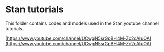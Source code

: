 # Stan tutorials

This folder contains codes and models used in the Stan youtube channel tutorials.


[https://www.youtube.com/channel/UCwgN5srGpBH4M-Zc2cAluOA](https://www.youtube.com/channel/UCwgN5srGpBH4M-Zc2cAluOA)
